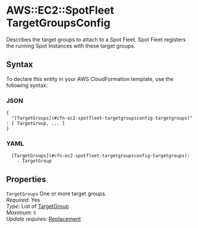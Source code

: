 # AWS::EC2::SpotFleet TargetGroupsConfig<a name="aws-properties-ec2-spotfleet-targetgroupsconfig"></a>

Describes the target groups to attach to a Spot Fleet\. Spot Fleet registers the running Spot Instances with these target groups\.

## Syntax<a name="aws-properties-ec2-spotfleet-targetgroupsconfig-syntax"></a>

To declare this entity in your AWS CloudFormation template, use the following syntax:

### JSON<a name="aws-properties-ec2-spotfleet-targetgroupsconfig-syntax.json"></a>

```
{
  "[TargetGroups](#cfn-ec2-spotfleet-targetgroupsconfig-targetgroups)" : [ TargetGroup, ... ]
}
```

### YAML<a name="aws-properties-ec2-spotfleet-targetgroupsconfig-syntax.yaml"></a>

```
  [TargetGroups](#cfn-ec2-spotfleet-targetgroupsconfig-targetgroups):
    - TargetGroup
```

## Properties<a name="aws-properties-ec2-spotfleet-targetgroupsconfig-properties"></a>

`TargetGroups` <a name="cfn-ec2-spotfleet-targetgroupsconfig-targetgroups"></a>
One or more target groups\.  
_Required_: Yes  
_Type_: List of [TargetGroup](aws-properties-ec2-spotfleet-targetgroup.md)  
_Maximum_: `5`  
_Update requires_: [Replacement](https://docs.aws.amazon.com/AWSCloudFormation/latest/UserGuide/using-cfn-updating-stacks-update-behaviors.html#update-replacement)
